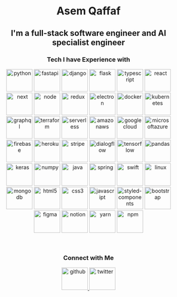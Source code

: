 <h1 align='center'>Asem Qaffaf</h1>

<h2 align='center'>I'm a full-stack software engineer and AI specialist engineer</h2>


<h3 align='center'>Tech I have Experience with</h3>
<p align='center'>

<img src='https://cdn.jsdelivr.net/npm/simple-icons@3.0.1/icons/python.svg' alt='python' width='70' height='60'/>

<img src='https://cdn.jsdelivr.net/npm/simple-icons@4.16.0/icons/fastapi.svg' alt='fastapi' width='70' height='60'/>

<img src='https://cdn.jsdelivr.net/npm/simple-icons@3.0.1/icons/django.svg' alt='django' width='70' height='60'/>

<img src='https://cdn.jsdelivr.net/npm/simple-icons@3.0.1/icons/flask.svg' alt='flask' width='70' height='60'/>

<img src='https://cdn.jsdelivr.net/npm/simple-icons@3.0.1/icons/typescript.svg' alt='typescript' width='70' height='60' />

<img src='https://cdn.jsdelivr.net/npm/simple-icons@3.0.1/icons/react.svg' alt='react' width='70' height='60'/>

<img src='https://cdn.jsdelivr.net/npm/simple-icons@3.0.1/icons/next-dot-js.svg' alt='next' width='70' height='60' />

<img src='https://cdn.jsdelivr.net/npm/simple-icons@3.0.1/icons/node-dot-js.svg' alt='node' width='70' height='60' />

<img src='https://cdn.jsdelivr.net/npm/simple-icons@3.0.1/icons/redux.svg' alt='redux' width='70' height='60' />

<img src='https://cdn.jsdelivr.net/npm/simple-icons@3.0.1/icons/electron.svg' alt='electron' width='70' height='60' />

<img src='https://cdn.jsdelivr.net/npm/simple-icons@3.0.1/icons/docker.svg' alt='docker' width='70' height='60' />

<img src='https://cdn.jsdelivr.net/npm/simple-icons@3.0.1/icons/kubernetes.svg' alt='kubernetes' width='70' height='60' />

<img src='https://cdn.jsdelivr.net/npm/simple-icons@3.0.1/icons/graphql.svg' alt='graphql' width='70' height='60'/>

<img src='https://cdn.jsdelivr.net/npm/simple-icons@4.16.0/icons/terraform.svg' alt='terraform' width='70' height='60'/>

<img src='https://cdn.jsdelivr.net/npm/simple-icons@3.0.1/icons/serverless.svg' alt='serverless' width='70' height='60'/>

<img src='https://cdn.jsdelivr.net/npm/simple-icons@3.0.1/icons/amazonaws.svg' alt='amazonaws' width='70' height='60'/>

<img src='https://cdn.jsdelivr.net/npm/simple-icons@3.0.1/icons/googlecloud.svg' alt='googlecloud' width='70' height='60' />

<img src='https://cdn.jsdelivr.net/npm/simple-icons@3.0.1/icons/microsoftazure.svg' alt='microsoftazure' width='70' height='60' />

<img src='https://cdn.jsdelivr.net/npm/simple-icons@3.0.1/icons/firebase.svg' alt='firebase' width='70' height='60'/>

<img src='https://cdn.jsdelivr.net/npm/simple-icons@3.0.1/icons/heroku.svg' alt='heroku' width='70' height='60' />

<img src='https://cdn.jsdelivr.net/npm/simple-icons@3.0.1/icons/stripe.svg' alt='stripe' width='70' height='60' />

<img src='https://cdn.jsdelivr.net/npm/simple-icons@4.16.0/icons/dialogflow.svg' alt='dialogflow' width='70' height='60' />

<img src='https://cdn.jsdelivr.net/npm/simple-icons@3.0.1/icons/tensorflow.svg' alt='tensorflow' width='70' height='60' />

<img src='https://cdn.jsdelivr.net/npm/simple-icons@4.16.0/icons/pandas.svg' alt='pandas' width='70' height='60' />

<img src='https://cdn.jsdelivr.net/npm/simple-icons@4.16.0/icons/keras.svg' alt='keras' width='70' height='60' />

<img src='https://cdn.jsdelivr.net/npm/simple-icons@4.16.0/icons/numpy.svg' alt='numpy' width='70' height='60' />

<img src='https://cdn.jsdelivr.net/npm/simple-icons@3.0.1/icons/java.svg' alt='java' width='70' height='60' />

<img src='https://cdn.jsdelivr.net/npm/simple-icons@3.0.1/icons/spring.svg' alt='spring' width='70' height='60' />

<img src='https://cdn.jsdelivr.net/npm/simple-icons@3.0.1/icons/swift.svg' alt='swift' width='70' height='60' />

<img src='https://cdn.jsdelivr.net/npm/simple-icons@3.0.1/icons/linux.svg' alt='linux' width='70' height='60' />

<img src='https://cdn.jsdelivr.net/npm/simple-icons@3.0.1/icons/mongodb.svg' alt='mongodb' width='70' height='60' />

<img src='https://cdn.jsdelivr.net/npm/simple-icons@3.0.1/icons/html5.svg' alt='html5' width='70' height='60'/>

<img src='https://cdn.jsdelivr.net/npm/simple-icons@3.0.1/icons/css3.svg' alt='css3' width='70' height='60'/>

<img src='https://cdn.jsdelivr.net/npm/simple-icons@3.0.1/icons/javascript.svg' alt='javascript' width='70' height='60'/>

<img src='https://cdn.jsdelivr.net/npm/simple-icons@3.0.1/icons/styled-components.svg' alt='styled-components' width='70' height='60' />

<img src='https://cdn.jsdelivr.net/npm/simple-icons@3.0.1/icons/bootstrap.svg' alt='bootstrap' width='70' height='60'/>

<img src='https://cdn.jsdelivr.net/npm/simple-icons@3.0.1/icons/figma.svg' alt='figma' width='70' height='60'/>

<img src='https://cdn.jsdelivr.net/npm/simple-icons@3.0.1/icons/notion.svg' alt='notion' width='70' height='60'/>

<img src='https://cdn.jsdelivr.net/npm/simple-icons@3.0.1/icons/yarn.svg' alt='yarn' width='70' height='60' />

<img src='https://cdn.jsdelivr.net/npm/simple-icons@3.0.1/icons/npm.svg' alt='npm' width='70' height='60' />
</p>

<br/>
<h3 align='center'>Connect with Me</h3>
<p align='center'>
<a href='https://github.com/asemqaffaf'>
<img src='https://cdn.jsdelivr.net/npm/simple-icons@3.0.1/icons/github.svg' alt='github' width='70' height='60'/>
</a>
<a href='https://twitter.com/AsemQaffaf'>
<img src='https://cdn.jsdelivr.net/npm/simple-icons@3.0.1/icons/twitter.svg' alt='twitter' width='70' height='60'/>
</a>
</p>
